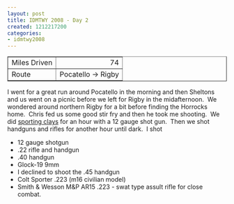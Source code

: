```yaml
---
layout: post
title: IDMTWY 2008 - Day 2
created: 1212217200
categories:
- idmtwy2008
---
```

<table cellspacing="1" cellpadding="1" border="1" width="0">
    <tbody>
        <tr>
            <td>Miles Driven</td>
            <td align="right">74</td>
        </tr>
        <tr>
            <td>Route</td>
            <td>Pocatello -&gt; Rigby</td>
        </tr>
    </tbody>
</table>
<p>I went for a great run around Pocatello in the morning and then Sheltons and us went on a picnic before we left for Rigby in the midafternoon.&nbsp; We wondered around northern Rigby for a bit before finding the Horrocks home.&nbsp; Chris fed us some good stir fry and then he took me shooting.&nbsp; We did <a href="http://en.wikipedia.org/wiki/Sporting_Clays_(shooting)">sporting clays</a> for an hour with a 12 gauge shot gun.&nbsp; Then we shot handguns and rifles for another hour until dark.&nbsp; I shot</p>

* 12 gauge shotgun
* .22 rifle and handgun
* .40 handgun
* Glock-19 9mm
* I declined to shoot the .45 handgun
* Colt Sporter .223 (m16 civilian model)
* Smith &amp; Wesson M&amp;P AR15 .223 - swat type assult rifle for close combat.

